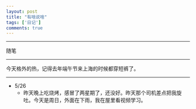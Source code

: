 ```yaml
---
layout: post
title: "有啥说啥"
tags: ['日记']
comments: true
---
```


---

随笔

---

今天格外的热，记得去年端午节来上海的时候都穿短裤了。

---
- 5/26
  - 昨天晚上吃烧烤，感冒了两星期了，还没好。昨天那个司机差点把我旋吐。今天是周日，外面在下雨，我在屋里看视频学习。
